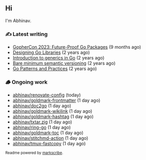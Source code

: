 ## Hi

I'm Abhinav.

### ✍️ Latest writing


- [GopherCon 2023: Future-Proof Go Packages](https://abhinavg.net/2023/09/27/future-proof-packages/) (9 months ago)
- [Designing Go Libraries](https://abhinavg.net/2022/12/06/designing-go-libraries/) (2 years ago)
- [Introduction to generics in Go](https://abhinavg.net/2022/11/23/generics-intro/) (2 years ago)
- [Bare minimum semantic versioning](https://abhinavg.net/2022/11/07/semver/) (2 years ago)
- [Go Patterns and Practices](https://abhinavg.net/2022/09/19/go-patterns-and-practices-talk/) (2 years ago)

### 🪵 Ongoing work


- [abhinav/renovate-config](https://github.com/abhinav/renovate-config) (today)
- [abhinav/goldmark-frontmatter](https://github.com/abhinav/goldmark-frontmatter) (1 day ago)
- [abhinav/doc2go](https://github.com/abhinav/doc2go) (1 day ago)
- [abhinav/goldmark-wikilink](https://github.com/abhinav/goldmark-wikilink) (1 day ago)
- [abhinav/goldmark-hashtag](https://github.com/abhinav/goldmark-hashtag) (1 day ago)
- [abhinav/txtar.zig](https://github.com/abhinav/txtar.zig) (1 day ago)
- [abhinav/ring-go](https://github.com/abhinav/ring-go) (1 day ago)
- [abhinav/goldmark-toc](https://github.com/abhinav/goldmark-toc) (1 day ago)
- [abhinav/stitchmd-action](https://github.com/abhinav/stitchmd-action) (1 day ago)
- [abhinav/tmux-fastcopy](https://github.com/abhinav/tmux-fastcopy) (1 day ago)

<sub>Readme powered by [markscribe](https://github.com/muesli/markscribe).</sub>
